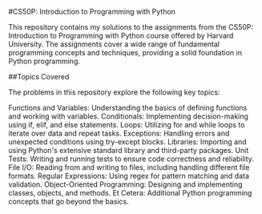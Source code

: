 #CS50P: Introduction to Programming with Python

This repository contains my solutions to the assignments from the CS50P: Introduction to Programming with Python course offered by Harvard University. The assignments cover a wide range of fundamental programming concepts and techniques, providing a solid foundation in Python programming.

##Topics Covered

The problems in this repository explore the following key topics:

Functions and Variables: Understanding the basics of defining functions and working with variables.
Conditionals: Implementing decision-making using if, elif, and else statements.
Loops: Utilizing for and while loops to iterate over data and repeat tasks.
Exceptions: Handling errors and unexpected conditions using try-except blocks.
Libraries: Importing and using Python's extensive standard library and third-party packages.
Unit Tests: Writing and running tests to ensure code correctness and reliability.
File I/O: Reading from and writing to files, including handling different file formats.
Regular Expressions: Using regex for pattern matching and data validation.
Object-Oriented Programming: Designing and implementing classes, objects, and methods.
Et Cetera: Additional Python programming concepts that go beyond the basics.
